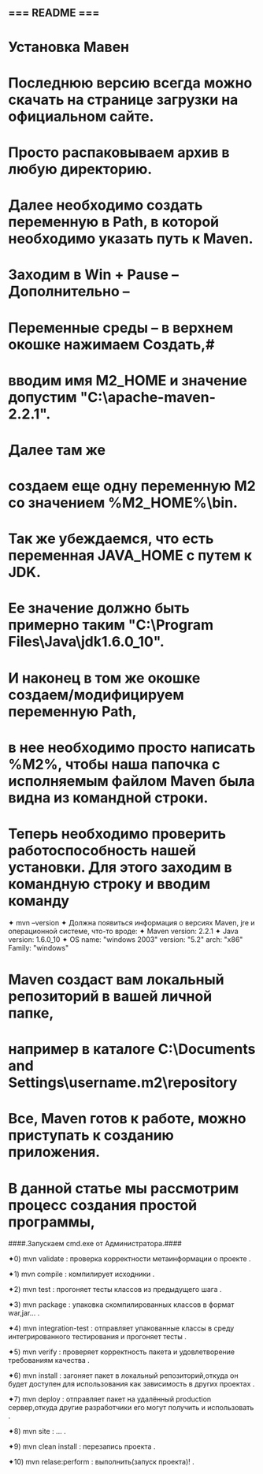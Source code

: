 ## === README === ##
# Установка Мавен 

# Последнюю версию всегда можно скачать на странице загрузки на официальном сайте. #
# Просто распаковываем архив в любую директорию. #
# Далее необходимо создать переменную в Path, в которой необходимо указать путь к Maven. #
# Заходим в Win + Pause – Дополнительно – #
# Переменные среды – в верхнем окошке нажимаем Создать,#
# вводим имя M2_HOME и значение допустим "C:\apache-maven-2.2.1". #
# Далее там же #
#  создаем еще одну переменную M2 со значением %M2_HOME%\bin. #
# Так же убеждаемся, что есть переменная JAVA_HOME с путем к JDK. #
# Ее значение должно быть примерно таким "C:\Program Files\Java\jdk1.6.0_10\". #
# И наконец в том же окошке создаем/модифицируем переменную Path, #
# в нее необходимо просто написать %M2%, чтобы наша папочка с исполняемым файлом Maven была видна из командной строки. #
# Теперь необходимо проверить работоспособность нашей установки. Для этого заходим в командную строку и вводим команду #
✦ mvn –version
✦ Должна появиться информация о версиях Maven, jre и операционной системе, что-то вроде:
✦ Maven version: 2.2.1
✦ Java version: 1.6.0_10
✦ OS name: "windows 2003" version: "5.2" arch: "x86" Family: "windows"

# Maven создаст вам локальный репозиторий в вашей личной папке, #
# например в каталоге C:\Documents and Settings\username\.m2\repository #
# Все, Maven готов к работе, можно приступать к созданию приложения. #
# В данной статье мы рассмотрим процесс создания простой программы, #
####.Запускаем cmd.exe от Администратора.####

✦0) mvn validate : проверка корректности метаинформации о проекте  .

✦1) mvn compile : компилирует исходники .

✦2) mvn test : прогоняет тесты классов из предыдущего шага .

✦3) mvn package : упаковка скомпилированных классов в формат war,jar... .

✦4) mvn integration-test : отправляет упакованные классы в среду интегрированного тестирования и прогоняет тесты .

✦5) mvn verify : проверяет корректность пакета и удовлетворение требованиям качества .

✦6) mvn install : загоняет пакет в локальный репозиторий,откуда он будет доступен для использования как зависимость в других проектах .
             
✦7) mvn deploy : отправляет пакет на удалённый production сервер,откуда другие разработчики его могут получить и использовать  .			 

✦8) mvn site : ... .

✦9) mvn clean install : перезапись проекта .

✦10) mvn relase:perform  : выполнить(запуск проекта)! .
